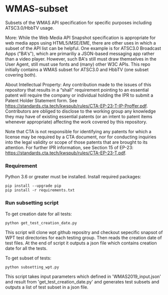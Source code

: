 # WMAS-subset
Subsets of the WMAS API specification for specific purposes including ATSC3.0/HbbTV usage. 

More: 
While the Web Media API Snapshot specification is appropriate for web media apps using HTML5/MSE/EME, there are other uses in which a subset of the API 
list can be helpful. One example is for ATSC3.0 Broadcast Apps ("BA's"), which are primariliy a JSON-based messaging app rather than a video player. However, 
such BA's still must draw themselves in the User Agent, still must use fonts and (many) other W3C APIs. This repo initially contains a WMAS subset for ATSC3.0 
and HbbTV (one subset covering both).


About Intellectual Property:
Any contribution made to the issues of this repository that results in a “shall” requirement pointing to an essential patent will require the company or individual 
holding the IPR to submit a Patent Holder Statement form. See https://standards.cta.tech/kwspub/rules/CTA-EP-23-T-IP-Proffer.pdf. Contributors are obliged to disclose to 
the working group any knowledge they may have of existing essential patents (or an intent to patent items whenever appropriate) affecting the work covered by this 
repository.

Note that CTA is not responsible for identifying any patents for which a license may be required by a CTA document, nor for conducting inquiries into the legal validity 
or scope of those patents that are brought to its attention. For further IPR information, see Section 15 of EP-23: 
https://standards.cta.tech/kwspub/rules/CTA-EP-23-T.pdf.

### Requirement

Python 3.6 or greater must be installed.
Install required packages:

```shell
pip install --upgrade pip
pip install -r requirements.txt
```

### Run subsetting script

To get creation date for all tests:

```shell
python get_test_creation_date.py
```

This script will clone wpt github repositry and checkout sepecific snapsot of WPT test directories for each testing group. Then reads the creation date of test files.
At the end of script it outputs a json file which contains creation date for all the tests.

To get subset of tests:

```shell
python subsetting_wpt.py
```

This script takes input parameters which defined in 'WMAS2019_input.json' and result from 'get_test_creation_date.py' and generates test subsets and
outputs a list of test subset in a json file.
